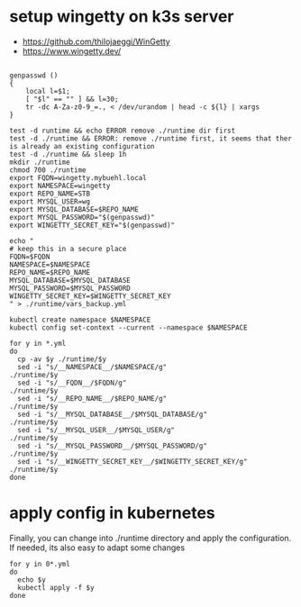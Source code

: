 # setup wingetty on k3s server
* https://github.com/thilojaeggi/WinGetty
* https://www.wingetty.dev/

```

genpasswd ()
{ 
    local l=$1;
    [ "$l" == "" ] && l=30;
    tr -dc A-Za-z0-9_=., < /dev/urandom | head -c ${l} | xargs
}

test -d runtime && echo ERROR remove ./runtime dir first
test -d ./runtime && ERROR: remove ./runtime first, it seems that ther is already an existing configuration
test -d ./runtime && sleep 1h
mkdir ./runtime
chmod 700 ./runtime
export FQDN=wingetty.mybuehl.local
export NAMESPACE=wingetty
export REPO_NAME=STB
export MYSQL_USER=wg
export MYSQL_DATABASE=$REPO_NAME
export MYSQL_PASSWORD="$(genpasswd)"
export WINGETTY_SECRET_KEY="$(genpasswd)"

echo "
# keep this in a secure place
FQDN=$FQDN
NAMESPACE=$NAMESPACE
REPO_NAME=$REPO_NAME
MYSQL_DATABASE=$MYSQL_DATABASE
MYSQL_PASSWORD=$MYSQL_PASSWORD
WINGETTY_SECRET_KEY=$WINGETTY_SECRET_KEY
" > ./runtime/vars_backup.yml

kubectl create namespace $NAMESPACE
kubectl config set-context --current --namespace $NAMESPACE

for y in *.yml
do
  cp -av $y ./runtime/$y
  sed -i "s/__NAMESPACE__/$NAMESPACE/g"                     ./runtime/$y
  sed -i "s/__FQDN__/$FQDN/g"                               ./runtime/$y
  sed -i "s/__REPO_NAME__/$REPO_NAME/g"                     ./runtime/$y
  sed -i "s/__MYSQL_DATABASE__/$MYSQL_DATABASE/g"           ./runtime/$y
  sed -i "s/__MYSQL_USER__/$MYSQL_USER/g"                   ./runtime/$y
  sed -i "s/__MYSQL_PASSWORD__/$MYSQL_PASSWORD/g"           ./runtime/$y
  sed -i "s/__WINGETTY_SECRET_KEY__/$WINGETTY_SECRET_KEY/g" ./runtime/$y
done
```

# apply config in kubernetes
Finally, you can change into ./runtime directory and apply the configuration.
If needed, its also easy to adapt some changes

```
for y in 0*.yml
do
  echo $y
  kubectl apply -f $y
done
```
